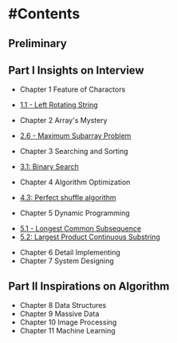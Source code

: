 #Contents
==============================
## Preliminary

## Part I  Insights on Interview 
* Chapter 1  Feature of Charactors
 - [1.1 - Left Rotating String](01.0.md)

* Chapter 2  Array's Mystery
 - [2.6 - Maximum Subarray Problem](07.0.md)

* Chapter 3  Searching and Sorting
 - [3.1: Binary Search](25.0.md)

* Chapter 4  Algorithm Optimization
 - [4.3: Perfect shuffle algorithm](35.0.md)

* Chapter 5  Dynamic Programming
 - [5.1 - Longest Common Subsequence](11.0.md)
 - [5.2: Largest Product Continuous Substring](28.0.md)

* Chapter 6  Detail Implementing
* Chapter 7  System Designing  

## Part II  Inspirations on Algorithm
* Chapter 8  Data Structures
* Chapter 9  Massive Data
* Chapter 10  Image Processing
* Chapter 11  Machine Learning
 

